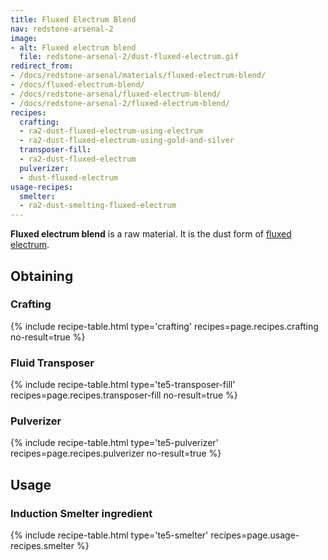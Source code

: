 ```yaml
---
title: Fluxed Electrum Blend
nav: redstone-arsenal-2
image:
- alt: Fluxed electrum blend
  file: redstone-arsenal-2/dust-fluxed-electrum.gif
redirect_from:
- /docs/redstone-arsenal/materials/fluxed-electrum-blend/
- /docs/fluxed-electrum-blend/
- /docs/redstone-arsenal/fluxed-electrum-blend/
- /docs/redstone-arsenal-2/fluxed-electrum-blend/
recipes:
  crafting:
  - ra2-dust-fluxed-electrum-using-electrum
  - ra2-dust-fluxed-electrum-using-gold-and-silver
  transposer-fill:
  - ra2-dust-fluxed-electrum
  pulverizer:
  - dust-fluxed-electrum
usage-recipes:
  smelter:
  - ra2-dust-smelting-fluxed-electrum
---
```


**Fluxed electrum blend** is a raw material. It is the dust form of [fluxed
electrum](/docs/1.12/redstone-arsenal-2/fluxed-electrum-ingot/).


Obtaining
---------

### Crafting
{% include recipe-table.html type='crafting' recipes=page.recipes.crafting no-result=true %}

### Fluid Transposer
{% include recipe-table.html type='te5-transposer-fill' recipes=page.recipes.transposer-fill no-result=true %}

### Pulverizer
{% include recipe-table.html type='te5-pulverizer' recipes=page.recipes.pulverizer no-result=true %}


Usage
-----

### Induction Smelter ingredient
{% include recipe-table.html type='te5-smelter' recipes=page.usage-recipes.smelter %}
